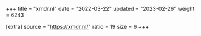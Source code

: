 +++
title = "xmdr.nl"
date = "2022-03-22"
updated = "2023-02-26"
weight = 6243

[extra]
source = "https://xmdr.nl/"
ratio = 19
size = 6
+++
